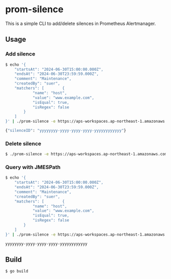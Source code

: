 # prom-silence

This is a simple CLI to add/delete silences in Prometheus Alertmanager.

## Usage

### Add silence

```bash
$ echo '{
    "startsAt": "2024-06-30T15:00:00.000Z",
    "endsAt": "2024-06-30T23:59:59.000Z",
    "comment": "Maintenance",
    "createdBy": "suer",
    "matchers": [        {
            "name": "host",
            "value": "www.example.com",
            "isEqual": true,
            "isRegex": false
        }
    ]
}' | ./prom-silence -e https://aps-workspaces.ap-northeast-1.amazonaws.com/workspaces/ws-xxxxxxxx-xxxx-xxxx-xxxx-xxxxxxxxxxxx/ -a

{"silenceID": "yyyyyyyy-yyyy-yyyy-yyyy-yyyyyyyyyyyy"}
```

### Delete silence

```bash
$ ./prom-silence -e https://aps-workspaces.ap-northeast-1.amazonaws.com/workspaces/ws-xxxxxxxx-xxxx-xxxx-xxxx-xxxxxxxxxxxx/ -d -s yyyyyyyy-yyyy-yyyy-yyyy-yyyyyyyyyyyy
```

### Query with JMESPath

```bash
$ echo '{
    "startsAt": "2024-06-30T15:00:00.000Z",
    "endsAt": "2024-06-30T23:59:59.000Z",
    "comment": "Maintenance",
    "createdBy": "suer",
    "matchers": [        {
            "name": "host",
            "value": "www.example.com",
            "isEqual": true,
            "isRegex": false
        }
    ]
}' | ./prom-silence -e https://aps-workspaces.ap-northeast-1.amazonaws.com/workspaces/ws-xxxxxxxx-xxxx-xxxx-xxxx-xxxxxxxxxxxx/ -a -q 'silenceID'

yyyyyyyy-yyyy-yyyy-yyyy-yyyyyyyyyyyy
```

## Build

```bash
$ go build
```
